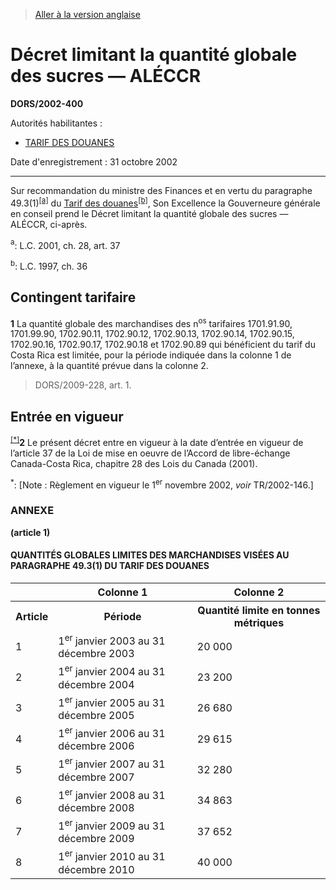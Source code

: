 > [Aller à la version anglaise](/en/Regulations/Statutory%20Orders%20and%20Regulations/2002/400.md)

# Décret limitant la quantité globale des sucres — ALÉCCR

**DORS/2002-400**

Autorités habilitantes : 
- [TARIF DES DOUANES](/fr/Lois/Lois%20du%20Canada/1997/ch.%2036.md)

Date d'enregistrement : 31 octobre 2002

----------

Sur recommandation du ministre des Finances et en vertu du paragraphe 49.3(1)<sup><a href='#footnotea_f'>[a]</a></sup> du [Tarif des douanes](/fr/Lois/Lois%20du%20Canada/1997/ch.%2036.md)<sup><a href='#footnoteb_f'>[b]</a></sup>, Son Excellence la Gouverneure générale en conseil prend le Décret limitant la quantité globale des sucres — ALÉCCR, ci-après.

<a name='footnotea_f'><sup>a</sup></a>: L.C. 2001, ch. 28, art. 37<br />

<a name='footnoteb_f'><sup>b</sup></a>: L.C. 1997, ch. 36<br />




## Contingent tarifaire


**1** La quantité globale des marchandises des n<sup>os</sup> tarifaires 1701.91.90, 1701.99.90, 1702.90.11, 1702.90.12, 1702.90.13, 1702.90.14, 1702.90.15, 1702.90.16, 1702.90.17, 1702.90.18 et 1702.90.89 qui bénéficient du tarif du Costa Rica est limitée, pour la période indiquée dans la colonne 1 de l’annexe, à la quantité prévue dans la colonne 2.
> DORS/2009-228, art. 1.





## Entrée en vigueur


<sup><a href='#footnote1star_f'>[*]</a></sup>**2** Le présent décret entre en vigueur à la date d’entrée en vigueur de l’article 37 de la Loi de mise en oeuvre de l’Accord de libre-échange Canada-Costa Rica, chapitre 28 des Lois du Canada (2001).

<a name='footnote1star_f'><sup>*</sup></a>: [Note : Règlement en vigueur le 1<sup>er</sup> novembre 2002, *voir* TR/2002-146.]<br />




### **ANNEXE** 
**(article 1)**
#### QUANTITÉS GLOBALES LIMITES DES MARCHANDISES VISÉES AU PARAGRAPHE 49.3(1) DU TARIF DES DOUANES
<table>
<tr>
<th></th>
<th>Colonne 1</th>
<th>Colonne 2</th>
</tr>
<tr>
<th>Article</th>
<th>Période</th>
<th>Quantité limite en tonnes métriques</th>
</tr>
<tr>
<td>1</td>
<td>1<sup>er</sup> janvier 2003 au 31 décembre 2003</td>
<td>20 000</td>
</tr>
<tr>
<td>2</td>
<td>1<sup>er</sup> janvier 2004 au 31 décembre 2004</td>
<td>23 200</td>
</tr>
<tr>
<td>3</td>
<td>1<sup>er</sup> janvier 2005 au 31 décembre 2005</td>
<td>26 680</td>
</tr>
<tr>
<td>4</td>
<td>1<sup>er</sup> janvier 2006 au 31 décembre 2006</td>
<td>29 615</td>
</tr>
<tr>
<td>5</td>
<td>1<sup>er</sup> janvier 2007 au 31 décembre 2007</td>
<td>32 280</td>
</tr>
<tr>
<td>6</td>
<td>1<sup>er</sup> janvier 2008 au 31 décembre 2008</td>
<td>34 863</td>
</tr>
<tr>
<td>7</td>
<td>1<sup>er</sup> janvier 2009 au 31 décembre 2009</td>
<td>37 652</td>
</tr>
<tr>
<td>8</td>
<td>1<sup>er</sup> janvier 2010 au 31 décembre 2010</td>
<td>40 000</td>
</tr>
</table>


